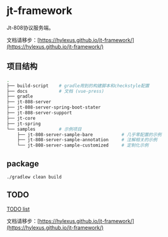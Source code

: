# jt-framework

Jt-808协议服务端。

文档请移步：[https://hylexus.github.io/jt-framework/](https://hylexus.github.io/jt-framework/)

## 项目结构

```sh
.
├── build-script    # gradle用到的构建脚本和checkstyle配置
├── docs            # 文档 (vue-press)
├── gradle
├── jt-808-server
├── jt-808-server-spring-boot-stater
├── jt-808-server-support
├── jt-core
├── jt-spring
└── samples         # 示例项目
    ├── jt-808-server-sample-bare           # 几乎零配置的示例
    ├── jt-808-server-sample-annotation     # 注解相关的示例
    └── jt-808-server-sample-customized     # 定制化示例
```

## package

```shell script
./gradlew clean build
```

## TODO

[TODO list](https://gist.github.com/hylexus/fbd2101575ab1c35bc4f102871da84ca)

<script src="https://gist.github.com/hylexus/fbd2101575ab1c35bc4f102871da84ca.js"></script>

文档请移步：[https://hylexus.github.io/jt-framework/](https://hylexus.github.io/jt-framework/)
